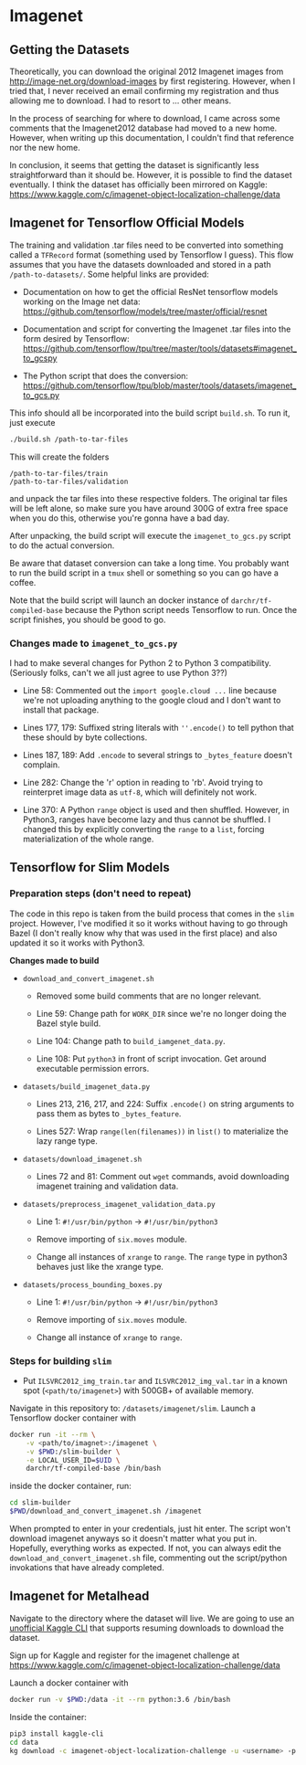 # Imagenet

## Getting the Datasets

Theoretically, you can download the original 2012 Imagenet images from 
<http://image-net.org/download-images> by first registering. However, when I tried that,
I never received an email confirming my registration and thus allowing me to download. I had
to resort to ... other means.

In the process of searching for where to download, I came across some comments that the 
Imagenet2012 database had moved to a new home. However, when writing up this documentation,
I couldn't find that reference nor the new home.

In conclusion, it seems that getting the dataset is significantly less straightforward than
it should be. However, it is possible to find the dataset eventually. I think the dataset
has officially been mirrored on Kaggle: 
<https://www.kaggle.com/c/imagenet-object-localization-challenge/data>

## Imagenet for Tensorflow Official Models

The training and validation .tar files need to be converted into something called a 
`TFRecord` format (something used by Tensorflow I guess). This flow assumes that you have
the datasets downloaded and stored in a path `/path-to-datasets/`. Some helpful links are
provided:

* Documentation on how to get the official ResNet tensorflow models working on the
    Image net data: <https://github.com/tensorflow/models/tree/master/official/resnet>

* Documentation and script for converting the Imagenet .tar files into the form desired
    by Tensorflow: <https://github.com/tensorflow/tpu/tree/master/tools/datasets#imagenet_to_gcspy>

* The Python script that does the conversion: <https://github.com/tensorflow/tpu/blob/master/tools/datasets/imagenet_to_gcs.py>

This info should all be incorporated into the build script `build.sh`. To run it, just 
execute
```sh
./build.sh /path-to-tar-files
```
This will create the folders
```
/path-to-tar-files/train
/path-to-tar-files/validation
```
and unpack the tar files into these respective folders. The original tar files will be left
alone, so make sure you have around 300G of extra free space when you do this, otherwise 
you're gonna have a bad day.

After unpacking, the build script will execute the `imagenet_to_gcs.py` script to do the
actual conversion.

Be aware that dataset conversion can take a long time. You probably want to run the build
script in a `tmux` shell or something so you can go have a coffee.

Note that the build script will launch an docker instance of `darchr/tf-compiled-base` 
because the Python script needs Tensorflow to run. Once the script finishes, you should
be good to go.

### Changes made to `imagenet_to_gcs.py`

I had to make several changes for Python 2 to Python 3 compatibility. (Seriously folks, 
can't we all just agree to use Python 3??)

* Line 58: Commented out the `import google.cloud ...` line because we're not uploading 
    anything to the google cloud and I don't want to install that package.

* Lines 177, 179: Suffixed string literals with `''.encode()` to tell python that these 
    should by byte collections.

* Lines 187, 189: Add `.encode` to several strings to `_bytes_feature` doesn't complain.

* Line 282: Change the 'r' option in reading to 'rb'. Avoid trying to reinterpret image
    data as `utf-8`, which will definitely not work.

* Line 370: A Python `range` object is used and then shuffled. However, in Python3, ranges
    have become lazy and thus cannot be shuffled. I changed this by explicitly converting
    the `range` to a `list`, forcing materialization of the whole range.

## Tensorflow for Slim Models

### Preparation steps (don't need to repeat)

The code in this repo is taken from the build process that comes in the `slim` project.
However, I've modified it so it works without having to go through Bazel (I don't really
know why that was used in the first place) and also updated it so it works with Python3.

**Changes made to build**

* `download_and_convert_imagenet.sh`

    - Removed some build comments that are no longer relevant.

    - Line 59: Change path for `WORK_DIR` since we're no longer doing the Bazel style
        build.

    - Line 104: Change path to `build_iamgenet_data.py`.

    - Line 108: Put `python3` in front of script invocation. Get around executable
        permission errors.

* `datasets/build_imagenet_data.py`

    - Lines 213, 216, 217, and 224: Suffix `.encode()` on string arguments to pass them
        as bytes to `_bytes_feature`.

    - Lines 527: Wrap `range(len(filenames))` in `list()` to materialize the lazy range
        type.

* `datasets/download_imagenet.sh`
    - Lines 72 and 81: Comment out `wget` commands, avoid downloading imagenet training
        and validation data.

* `datasets/preprocess_imagenet_validation_data.py`
    - Line 1: `#!/usr/bin/python` -> `#!/usr/bin/python3`

    - Remove importing of `six.moves` module.

    - Change all instances of `xrange` to `range`. The `range` type in python3 behaves
        just like the xrange type.

* `datasets/process_bounding_boxes.py`
    - Line 1: `#!/usr/bin/python` -> `#!/usr/bin/python3`

    - Remove importing of `six.moves` module.

    - Change all instance of `xrange` to `range`.
    

### Steps for building `slim`

- Put `ILSVRC2012_img_train.tar` and `ILSVRC2012_img_val.tar` in a known spot 
(`<path/to/imagenet>`) with 500GB+ of available memory.

Navigate in this repository to: `/datasets/imagenet/slim`. Launch a Tensorflow docker
container with
```sh
docker run -it --rm \
    -v <path/to/imagnet>:/imagenet \
    -v $PWD:/slim-builder \
    -e LOCAL_USER_ID=$UID \
    darchr/tf-compiled-base /bin/bash
```
inside the docker container, run:
```sh
cd slim-builder
$PWD/download_and_convert_imagenet.sh /imagenet
```
When prompted to enter in your credentials, just hit enter. The script won't download
imagenet anyways so it doesn't matter what you put in.  Hopefully, everything works 
as expected. If not, you can always edit the `download_and_convert_imagenet.sh` file, 
commenting out the script/python invokations that have already completed.

## Imagenet for Metalhead

Navigate to the directory where the dataset will live. We are going to use an 
[unofficial Kaggle CLI](https://github.com/floydwch/kaggle-cli) that supports resuming 
downloads to download the dataset.

Sign up for Kaggle and register for the imagenet challenge at <https://www.kaggle.com/c/imagenet-object-localization-challenge/data>

Launch a docker container with

```sh
docker run -v $PWD:/data -it --rm python:3.6 /bin/bash
```
Inside the container:
```sh
pip3 install kaggle-cli
cd data
kg download -c imagenet-object-localization-challenge -u <username> -p <password>
```


